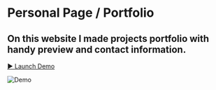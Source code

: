 # Personal Page / Portfolio

## On this website I made projects portfolio with handy preview and contact information.

[▶️ Launch Demo](https://yaninatrekhleb.github.io/portfolio/)

![Demo](demo-portfolio.gif)